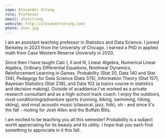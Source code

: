 ```yaml
---
name: Alexander Strang
role: Professor
email: alexstrang
website: http://alexanderstrang.com/
photo: alex.jpg
---
```


I am an assistant teaching professor in Statistics and Data Science. I joined Berkeley in 2023 from the University of Chicago. I earned a PhD in applied math from Case Western Reserve University in 2020. 

Since then I have taught Calc I, II and III, Linear Algebra, Numerical Linear Algebra, Ordinary Differential Equations, Nonlinear Dynamics, Reinforcement Learning in Games, Probability (Stat 20, Data 140 and Stat 134), Pedagogy for Data Science (Data 375), Information Theory (Stat 157), Bayesian Statistics (Stat 238), and Data 102 (a topics course in statistics and decision making). Outside of acaddemia I've worked as a private research consultant and as a high-school track coach. I enjoy the outdoors, most conditioning/adventure sports (running, biking, swimming, hiking, skiing), and most acoustic music (classical, jazz, folk), oh - and since it's the fall - rooting for Josh Allen and the Buffalo Bills. 

I am excited to be teaching you all this semester! Probability is a subject worth appreciating for its beauty and its utility. I hope that you each find something to appreciate in it this fall. 